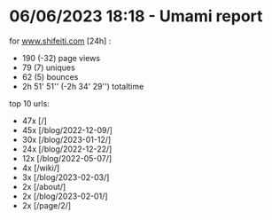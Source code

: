 # 06/06/2023 18:18 - Umami report
for www.shifeiti.com [24h] :

 - 190 (-32) page views
 - 79 (7) uniques
 - 62 (5) bounces
 - 2h 51' 51'' (-2h 34' 29'') totaltime


top 10 urls:
 - 47x [/]
 - 45x [/blog/2022-12-09/]
 - 30x [/blog/2023-01-12/]
 - 24x [/blog/2022-12-22/]
 - 12x [/blog/2022-05-07/]
 - 4x [/wiki/]
 - 3x [/blog/2023-02-03/]
 - 2x [/about/]
 - 2x [/blog/2023-02-01/]
 - 2x [/page/2/]


